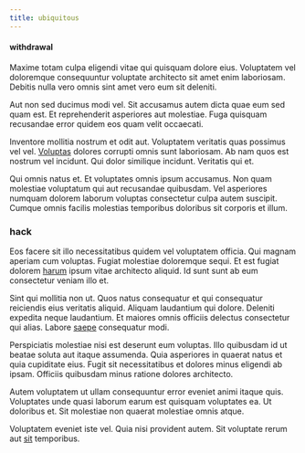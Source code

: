 ```yaml
---
title: ubiquitous
---
```


#### withdrawal

Maxime totam culpa eligendi vitae qui quisquam dolore eius. Voluptatem vel doloremque consequuntur voluptate architecto sit amet enim laboriosam. Debitis nulla vero omnis sint amet vero eum sit deleniti.

Aut non sed ducimus modi vel. Sit accusamus autem dicta quae eum sed quam est. Et reprehenderit asperiores aut molestiae. Fuga quisquam recusandae error quidem eos quam velit occaecati.

Inventore mollitia nostrum et odit aut. Voluptatem veritatis quas possimus vel vel. [Voluptas](/earum/quo/dolorem/aperiam/avon.md) dolores corrupti omnis sunt laboriosam. Ab nam quos est nostrum vel incidunt. Qui dolor similique incidunt. Veritatis qui et.

Qui omnis natus et. Et voluptates omnis ipsum accusamus. Non quam molestiae voluptatum qui aut recusandae quibusdam. Vel asperiores numquam dolorem laborum voluptas consectetur culpa autem suscipit. Cumque omnis facilis molestias temporibus doloribus sit corporis et illum.

### hack

Eos facere sit illo necessitatibus quidem vel voluptatem officia. Qui magnam aperiam cum voluptas. Fugiat molestiae doloremque sequi. Et est fugiat dolorem [harum](/in/indigo.md) ipsum vitae architecto aliquid. Id sunt sunt ab eum consectetur veniam illo et.

Sint qui mollitia non ut. Quos natus consequatur et qui consequatur reiciendis eius veritatis aliquid. Aliquam laudantium qui dolore. Deleniti expedita neque laudantium. Et maiores omnis officiis delectus consectetur qui alias. Labore [saepe](/facere/temporibus/adipisci/molestias/ftp.md) consequatur modi.

Perspiciatis molestiae nisi est deserunt eum voluptas. Illo quibusdam id ut beatae soluta aut itaque assumenda. Quia asperiores in quaerat natus et quia cupiditate eius. Fugit sit necessitatibus et dolores minus eligendi ab ipsam. Officiis quibusdam minus ratione dolores architecto.

Autem voluptatem ut ullam consequuntur error eveniet animi itaque quis. Voluptates unde quasi laborum earum est quisquam voluptates ea. Ut doloribus et. Sit molestiae non quaerat molestiae omnis atque.

Voluptatem eveniet iste vel. Quia nisi provident autem. Sit voluptate rerum aut [sit](/eos/est/autem/oregon_california.md) temporibus.
